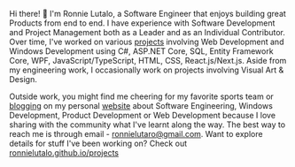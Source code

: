Hi there! 👋 I'm Ronnie Lutalo, a Software Engineer that enjoys building great Products from end to end. I have experience with Software Development and Project Management both as a Leader and as an Individual Contributor. Over time, I've worked on various [projects](https://ronnielutalo.github.io/projects) involving Web Development and Windows Development using C#, ASP.NET Core, SQL, Entity Framework Core, WPF, JavaScript/TypeScript, HTML, CSS, React.js/Next.js. Aside from my engineering work, I occasionally work on projects involving Visual Art & Design.

Outside work, you might find me cheering for my favorite sports team or [blogging](https://ronnielutalo.github.io/blog) on my personal [website](https://ronnielutalo.github.io) about Software Engineering, Windows Development, Product Development or Web Development because I love sharing with the community what I've learnt along the way. The best way to reach me is through email - ronnielutaro@gmail.com. Want to explore details for stuff I've been working on? Check out [ronnielutalo.github.io/projects](https://ronnielutalo.github.io/projects)
